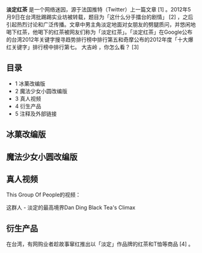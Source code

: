 **淡定红茶** 是一个网络迷因，源于法国推特（Twitter）上一篇文章  [1]
。2012年5月9日在台湾批踢踢实业坊被转载，题目为「这什么分手擂台的剧情」  [2]
，之后引起热烈讨论和广泛传播。文章中男主角淡定地面对女朋友的劈腿质问，并悠闲地喝下红茶，他喝下的红茶被网友们称为「淡定红茶」。「淡定红茶」在Google公布的台湾2012年关键字搜寻趋势排行榜中排行第五和奇摩公布的2012年度「十大爆红关键字」排行榜中排行第七。
大吉岭  ，你怎么看？  [3]

##  目录

  * 1  冰菓改编版 
  * 2  魔法少女小圆改编版 
  * 3  真人视频 
  * 4  衍生产品 
  * 5  注释及外部链接 

##  冰菓改编版

##  魔法少女小圆改编版

##  真人视频

This Group Of People的视频：

这群人 - 淡定的最高境界Dan Ding Black Tea's Climax

##  衍生产品

在台湾，有网购业者趁故事窜红推出以「淡定」作品牌的红茶和T恤等商品  [4]  。

  
